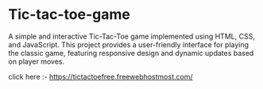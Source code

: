 # Tic-tac-toe-game

A simple and interactive Tic-Tac-Toe game implemented using HTML, CSS, and JavaScript. This project provides a user-friendly interface for playing the classic game, featuring responsive design and dynamic updates based on player moves.

click here :- https://tictactoefree.freewebhostmost.com/
